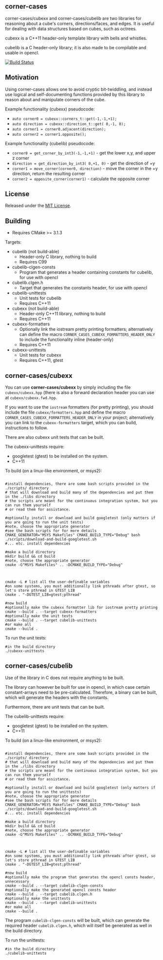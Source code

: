 
corner-cases
----

corner-cases/cubexx and corner-cases/cubelib are two libraries for reasoning about a cube's corners, directions/faces, and edges. It is useful for
dealing with data structures based on cubes, such as octrees.

cubexx is a C++11 header-only template library with bells and whistles.

cubelib is a C header-only library; it is also made to be compilable and usable in opencl.



[![Build Status](https://travis-ci.org/realazthat/corner-cases.svg?branch=master)](https://travis-ci.org/realazthat/corner-cases)


Motivation
----

Using corner-cases allows one to avoid cryptic bit-twiddling, and instead use logical and
self-documenting functions provided by this library to reason about and manipulate corners of the cube.

Example functionality (cubexx) pseudocode:

* `auto corner0 = cubexx::corners_t::get(-1,-1,+1);`
* `auto direction = cubexx::direction_t::get( 0,-1, 0);`
* `auto corner1 = corner0.adjacent(direction);`
* `auto corner2 = corner1.opposite();`

Example functionality (cubelib) pseudocode:

* `corner0 = get_corner_by_int3(-1,-1,+1)` - get the lower x,y, and upper z corner
* `direction = get_direction_by_int3( 0,+1, 0)` - get the direction of +y
* `corner1 = move_corner(corner0, direction)` - move the corner in the +y direction, return the resulting corner
* `corner2 = opposite_corner(corner1)` - calculate the opposite corner



License
----

Released under the [MIT License](https://opensource.org/licenses/MIT).




Building
----


* Requires CMake >= 3.1.3


Targets:

* cubelib (not build-able)
    * Header-only C library, nothing to build
    * Requires C99
* cubelib-clgen-consts
    * Program that generates a header containing constants for cubelib, for use with opencl
* cubelib.clgen.h
    * Target that generates the constants header, for use with opencl
* cubelib-unittests
    * Unit tests for cubelib
    * Requires C++11
* cubexx (not build-able)
    * Header-only C++11 library, nothing to build
    * Requires C++11
* cubexx-formatters
    * Optionally link the iostream pretty printing formatters; alternatively can define the macro
        `CORNER_CASES_CUBEXX_FORMATTERS_HEADER_ONLY` to include the functionality inline (header-only)
    * Requires C++11
* cubexx-unittests
    * Unit tests for cubexx
    * Requires C++11, gtest

corner-cases/cubexx
-----

You can use **corner-cases/cubexx** by simply including the file `cubexx/cubexx.hpp` (there is also a
forward declaration header you can use at `cubexx/cubexx.fwd.hpp`.

If you want to use the `iostream` formatters (for pretty printing), you should include the file
`cubexx/formatters.hpp` and define the macro `CORNER_CASES_CUBEXX_FORMATTERS_HEADER_ONLY` in your project;
alternatively you can link to the `cubexx-formatters` target, which you can build, instructions to follow.

There are also cubexx unit tests that can be built.

The cubexx-unittests require:

* googletest (gtest) to be installed on the system.
* C++11

To build (on a linux-like environment, or msys2):

```

#install dependencies, there are some bash scripts provided in the ./scripts/ directory
# that will download and build many of the dependencies and put them in the ./libs directory
# the scripts are meant for the continuous integration system, but you can run them yourself
# or read them for assistance.

#optionally install or download and build googletest (only matters if you are going to run the unit tests)
#note, choose the appropriate generator
#see the bash scripts for for more details
CMAKE_GENERATOR="MSYS Makefiles" CMAKE_BUILD_TYPE="Debug" bash ./scripts/download-and-build-googletest.sh
#... etc. install dependencies

#make a build directory
mkdir build && cd build
#note, choose the appropriate generator
cmake -G"MSYS Makefiles" .. -DCMAKE_BUILD_TYPE="Debug"



cmake -L # list all the user-definable variables
#on some systems, you must additionally link pthreads after gtest, so let's store pthread in GTEST_LIB
cmake . "-DGTEST_LIB=gtest;pthread"

#now build
#optionally make the cubexx formatter lib for iostream pretty printing
cmake --build . --target cubexx-formatters
#optionally make the unit tests
cmake --build . --target cubelib-unittests
#or make all
cmake --build .
```

To run the unit tests:

```
#in the build directory
./cubexx-unittests
```


corner-cases/cubelib
-----

Use of the library in C does not require anything to be built.

The library can however be built for use in opencl, in which case certain constant-arrays need to be
pre-calculated. Therefore, a binary can be built, which will generate the headers with the constants.

Furthermore, there are unit tests that can be built.

The cubelib-unittests require:

* googletest (gtest) to be installed on the system.
* C++11

To build (on a linux-like environment, or msys2):

```

#install dependencies, there are some bash scripts provided in the ./scripts/ directory
# that will download and build many of the dependencies and put them in the ./libs directory
# the scripts are meant for the continuous integration system, but you can run them yourself
# or read them for assistance.

#optionally install or download and build googletest (only matters if you are going to run the unittests)
#note, choose the appropriate generator
#see the bash scripts for for more details
CMAKE_GENERATOR="MSYS Makefiles" CMAKE_BUILD_TYPE="Debug" bash ./scripts/download-and-build-googletest.sh
#... etc. install dependencies

#make a build directory
mkdir build && cd build
#note, choose the appropriate generator
cmake -G"MSYS Makefiles" .. -DCMAKE_BUILD_TYPE="Debug"



cmake -L # list all the user-definable variables
#on some systems, you must additionally link pthreads after gtest, so let's store pthread in GTEST_LIB
cmake . "-DGTEST_LIB=gtest;pthread"

#now build
#optionally make the program that generates the opencl consts header, unnecessary
cmake --build . --target cubelib-clgen-consts
#optionally make the generated opencl consts header
cmake --build . --target cubelib.clgen.h
#optionally make the unittests
cmake --build . --target cubelib-unittests
#or make all
cmake --build .
```

The program `cubelib-clgen-consts` will be built, which can generate the required header `cubelib.clgen.h`, which will itself be generated as well
in the build directory.

To run the unittests:

```
#in the build directory
./cubelib-unittests
```